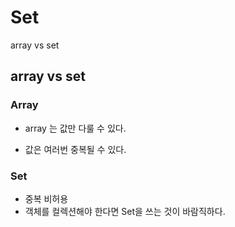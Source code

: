 # Set

array vs set 



## array vs set  

### Array

- array 는 값만 다룰 수 있다.

- 값은 여러번 중복될 수 있다.



### Set

- 중복 비허용
- 객체를 컬렉션해야 한다면 Set을 쓰는 것이 바람직하다.